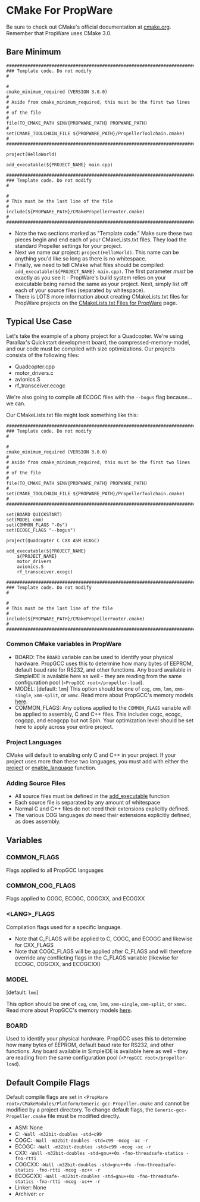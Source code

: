 CMake For PropWare
===========================

Be sure to check out CMake's official documentation at [cmake.org](http://cmake.org/cmake/help/documentation.html).
Remember that PropWare uses CMake 3.0.

Bare Minimum
------------
~~~~~~~~~~~~~~~~~~~~~~~~~~~~~~~~~~~~~~~~~~~~~~~~~~~~~~~~~~~~~~~~~~~~~~~~~~~~~{.cmake}
#############################################################################
### Template code. Do not modify                                            #
                                                                            #
cmake_minimum_required (VERSION 3.0.0)                                      #
# Aside from cmake_minimum_required, this must be the first two lines       #
# of the file                                                               #
file(TO_CMAKE_PATH $ENV{PROPWARE_PATH} PROPWARE_PATH)                       #
set(CMAKE_TOOLCHAIN_FILE ${PROPWARE_PATH}/PropellerToolchain.cmake)         #
#############################################################################

project(HelloWorld)

add_executable(${PROJECT_NAME} main.cpp)

#############################################################################
### Template code. Do not modify                                            #
                                                                            #
# This must be the last line of the file                                    #
include(${PROPWARE_PATH}/CMakePropellerFooter.cmake)                        #
#############################################################################
~~~~~~~~~~~~~~~~~~~~~~~~~~~~~~~~~~~~~~~~~~~~~~~~~~~~~~~~~~~~~~~~~~~~~~~~~~~~~
* Note the two sections marked as "Template code." Make sure these two pieces begin and end each of your
  CMakeLists.txt files. They load the standard Propeller settings for your project.
* Next we name our project: `project(HelloWorld)`. This name can be anything you'd like so long as there is no 
  whitespace.
* Finally, we need to tell CMake what files should be compiled: `add_executable(${PROJECT_NAME} main.cpp)`.
  The first parameter _must_ be exactly as you see it - PropWare's build system relies on your executable being named
  the same as your project. Next, simply list off each of your source files (separated by whitespace).
* There is LOTS more information about creating CMakeLists.txt files for PropWare projects on the [CMakeLists.txt 
  Files for PropWare](./md_CMakeListsForPropware.html) page.

Typical Use Case
----------------
Let's take the example of a phony project for a Quadcopter. We're using Parallax's Quickstart development board, 
the compressed-memory-model, and our code must be compiled with size optimizations. Our projects consists of the 
following files:

* Quadcopter.cpp
* motor_drivers.c
* avionics.S
* rf_transceiver.ecogc

We're also going to compile all ECOGC files with the `--bogus` flag because... we can.

Our CMakeLists.txt file might look something like this:
~~~~~~~~~~~~~~~~~~~~~~~~~~~~~~~~~~~~~~~~~~~~~~~~~~~~~~~~~~~~~~~~~~~~~~~~~~~~~{.cmake}
#############################################################################
### Template code. Do not modify                                            #
                                                                            #
cmake_minimum_required (VERSION 3.0.0)                                      #
# Aside from cmake_minimum_required, this must be the first two lines       #
# of the file                                                               #
file(TO_CMAKE_PATH $ENV{PROPWARE_PATH} PROPWARE_PATH)                       #
set(CMAKE_TOOLCHAIN_FILE ${PROPWARE_PATH}/PropellerToolchain.cmake)         #
#############################################################################

set(BOARD QUICKSTART)
set(MODEL cmm)
set(COMMON_FLAGS "-Os")
set(ECOGC_FLAGS "--bogus")

project(Quadcopter C CXX ASM ECOGC)

add_executable(${PROJECT_NAME} 
    ${PROJECT_NAME}
    motor_drivers
    avionics.S
    rf_transceiver.ecogc)

#############################################################################
### Template code. Do not modify                                            #
                                                                            #
# This must be the last line of the file                                    #
include(${PROPWARE_PATH}/CMakePropellerFooter.cmake)                        #
#############################################################################
~~~~~~~~~~~~~~~~~~~~~~~~~~~~~~~~~~~~~~~~~~~~~~~~~~~~~~~~~~~~~~~~~~~~~~~~~~~~~

### Common CMake variables in PropWare 
* BOARD: The `BOARD` variable can be used to identify your physical hardware. PropGCC uses this to determine
  how many bytes of EEPROM, default baud rate for RS232, and other functions. Any board available in SimpleIDE
  is available here as well - they are reading from the same configuration pool (`<PropGCC root>/propeller-load`).
* MODEL: \[default: `lmm`\] This option should be one of `cog`, `cmm`, `lmm`, `xmm-single`, `xmm-split`, or `xmmc`. Read 
  more about PropGCC's memory models [here](https://code.google.com/p/propgcc/wiki/PropGccInDepth).
* COMMON_FLAGS: Any options applied to the `COMMON_FLAGS` variable will be applied to assembly, C and C++ files.
  This includes cogc, ecogc, cogcpp, and ecogcpp but not Spin. Your optimization level should be set here to apply 
  across your entire project.

### Project Languages
CMake will default to enabling only C and C++ in your project. If your project uses more than these two languages, 
you must add with either the [project](http://www.cmake.org/cmake/help/v3.0/command/project.html#command:project) or 
[enable_language](http://www.cmake.org/cmake/help/v3.0/command/enable_language.html#command:enable_language) function.

### Adding Source Files
* All source files must be defined in the [add_executable](http://www.cmake.org/cmake/help/v3.0/command/add_executable)
  function
* Each source file is separated by any amount of whitespace
* Normal C and C++ files do not need their extensions explicitly defined.
* The various COG languages _do_ need their extensions explicitly defined, as does assembly.

Variables
---------

### COMMON_FLAGS
Flags applied to all PropGCC languages

### COMMON_COG_FLAGS
Flags applied to COGC, ECOGC, COGCXX, and ECOGXX

### \<LANG\>_FLAGS
Compilation flags used for a specific language.
* Note that C_FLAGS will be applied to C, COGC, and ECOGC and likewise for CXX_FLAGS
* Note that COGC_FLAGS will be applied after C_FLAGS and will therefore override any conflicting flags in the C_FLAGS
  variable (likewise for ECOGC, COGCXX, and ECOGCXX)

### MODEL
\[default: `lmm`\]

This option should be one of `cog`, `cmm`, `lmm`, `xmm-single`, `xmm-split`, or `xmmc`. Read  more about PropGCC's 
memory models [here](https://code.google.com/p/propgcc/wiki/PropGccInDepth). 

### BOARD
Used to identify your physical hardware. PropGCC uses this to determine how many bytes of EEPROM, default baud rate for 
RS232, and other functions. Any board available in SimpleIDE is available here as well - they are reading from the same 
configuration pool (`<PropGCC root>/propeller-load`).

Default Compile Flags
---------------------
Default compile flags are set in `<PropWare root>/CMakeModules/Platform/Generic-gcc-Propeller.cmake` and cannot be 
modified by a project directory. To change default flags, the `Generic-gcc-Propeller.cmake` file must be modified 
directly.

* ASM: None
* C: `-Wall -m32bit-doubles -std=c99`
* COGC: `-Wall -m32bit-doubles -std=c99 -mcog -xc -r`
* ECOGC: `-Wall -m32bit-doubles -std=c99 -mcog -xc -r`
* CXX: `-Wall -m32bit-doubles -std=gnu++0x -fno-threadsafe-statics -fno-rtti`
* COGCXX: `-Wall -m32bit-doubles -std=gnu++0x -fno-threadsafe-statics -fno-rtti -mcog -xc++ -r`
* ECOGCXX: `-Wall -m32bit-doubles -std=gnu++0x -fno-threadsafe-statics -fno-rtti -mcog -xc++ -r`
* Linker: None
* Archiver: `cr`
